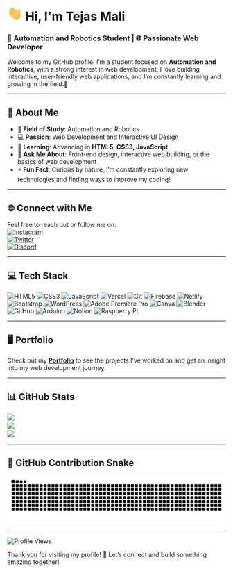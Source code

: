 # <img src="https://raw.githubusercontent.com/ABSphreak/ABSphreak/master/gifs/Hi.gif" width="35"> Hi, I'm Tejas Mali

### 🤖 Automation and Robotics Student | 🌐 Passionate Web Developer

Welcome to my GitHub profile! I’m a student focused on **Automation and Robotics**, with a strong interest in web development. I love building interactive, user-friendly web applications, and I’m constantly learning and growing in the field.🚀  

---

## 🌟 **About Me**
- 🤖 **Field of Study**: Automation and Robotics  
- 💻 **Passion**: Web Development and Interactive UI Design  
- 🌱 **Learning**: Advancing in **HTML5, CSS3, JavaScript**  
- 💬 **Ask Me About**: Front-end design, interactive web building, or the basics of web development  
- ⚡ **Fun Fact**: Curious by nature, I’m constantly exploring new technologies and finding ways to improve my coding!  

---

## 🌐 **Connect with Me**
Feel free to reach out or follow me on:  
[![Instagram](https://img.shields.io/badge/Instagram-%23E4405F.svg?style=for-the-badge&logo=Instagram&logoColor=white)](https://instagram.com/tejazmali)  
[![Twitter](https://img.shields.io/badge/Twitter-%231DA1F2.svg?style=for-the-badge&logo=Twitter&logoColor=white)](https://twitter.com/tejazmali)  
[![Discord](https://img.shields.io/badge/Discord-%237289DA.svg?style=for-the-badge&logo=discord&logoColor=white)](https://discord.com/users/tejazmali)  

---

## 💻 **Tech Stack**
![HTML5](https://img.shields.io/badge/html5-%23E34F26.svg?style=for-the-badge&logo=html5&logoColor=white) 
![CSS3](https://img.shields.io/badge/css3-%231572B6.svg?style=for-the-badge&logo=css3&logoColor=white) 
![JavaScript](https://img.shields.io/badge/javascript-%23323330.svg?style=for-the-badge&logo=javascript&logoColor=%23F7DF1E) 
![Vercel](https://img.shields.io/badge/vercel-%23000000.svg?style=for-the-badge&logo=vercel&logoColor=white) 
![Git](https://img.shields.io/badge/git-%23F05033.svg?style=for-the-badge&logo=git&logoColor=white) 
![Firebase](https://img.shields.io/badge/firebase-%23039BE5.svg?style=for-the-badge&logo=firebase) 
![Netlify](https://img.shields.io/badge/netlify-%23000000.svg?style=for-the-badge&logo=netlify&logoColor=#00C7B7) 
![Bootstrap](https://img.shields.io/badge/bootstrap-%238511FA.svg?style=for-the-badge&logo=bootstrap&logoColor=white) 
![WordPress](https://img.shields.io/badge/WordPress-%23117AC9.svg?style=for-the-badge&logo=WordPress&logoColor=white) 
![Adobe Premiere Pro](https://img.shields.io/badge/Adobe%20Premiere%20Pro-9999FF.svg?style=for-the-badge&logo=Adobe%20Premiere%20Pro&logoColor=white) 
![Canva](https://img.shields.io/badge/Canva-%2300C4CC.svg?style=for-the-badge&logo=Canva&logoColor=white) 
![Blender](https://img.shields.io/badge/blender-%23F5792A.svg?style=for-the-badge&logo=blender&logoColor=white) 
![GitHub](https://img.shields.io/badge/github-%23121011.svg?style=for-the-badge&logo=github&logoColor=white) 
![Arduino](https://img.shields.io/badge/-Arduino-00979D?style=for-the-badge&logo=Arduino&logoColor=white) 
![Notion](https://img.shields.io/badge/Notion-%23000000.svg?style=for-the-badge&logo=notion&logoColor=white) 
![Raspberry Pi](https://img.shields.io/badge/-Raspberry_Pi-C51A4A?style=for-the-badge&logo=Raspberry-Pi)  

---

## 🖥️ **Portfolio**
Check out my **[Portfolio](https://tejasmali.vercel.app)** to see the projects I’ve worked on and get an insight into my web development journey.  

---

## 📊 **GitHub Stats**
![](https://github-readme-stats.vercel.app/api?username=tejazmali&theme=github_dark_dimmed&hide_border=false&include_all_commits=false&count_private=false)  
![](https://github-readme-streak-stats.herokuapp.com/?user=tejazmali&theme=github_dark_dimmed&hide_border=false)  
![](https://github-readme-stats.vercel.app/api/top-langs/?username=tejazmali&theme=github_dark_dimmed&hide_border=false&include_all_commits=false&count_private=false&layout=compact)  

---

## 🐍 **GitHub Contribution Snake**  
![snake gif](https://github.com/tejazmali/tejazmali/blob/output/github-snake-dark.svg)  

---

![Profile Views](https://u8views.com/api/v1/github/profiles/175258450/views/total-count.svg)  

Thank you for visiting my profile! 🌟 Let’s connect and build something amazing together!
